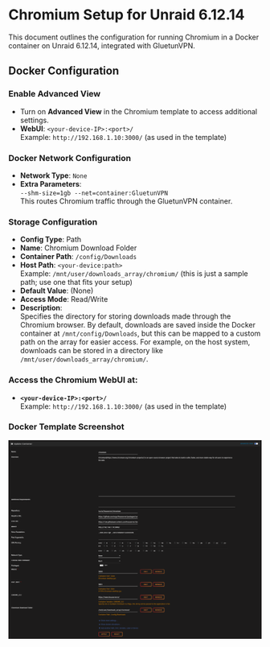 # Chromium Setup for Unraid 6.12.14

This document outlines the configuration for running Chromium in a Docker container on Unraid 6.12.14, integrated with GluetunVPN.

## Docker Configuration

### Enable Advanced View
- Turn on **Advanced View** in the Chromium template to access additional settings.
- **WebUI**: `<your-device-IP>:<port>/`  
  Example: `http://192.168.1.10:3000/` (as used in the template)

### Docker Network Configuration
- **Network Type**: `None`
- **Extra Parameters**:  
  `--shm-size=1gb --net=container:GluetunVPN`  
  This routes Chromium traffic through the GluetunVPN container.

### Storage Configuration
- **Config Type**: Path
- **Name**: Chromium Download Folder
- **Container Path**: `/config/Downloads`
- **Host Path**: `<your-device:path>`  
  Example: `/mnt/user/downloads_array/chromium/` (this is just a sample path; use one that fits your setup)
- **Default Value**: (None)
- **Access Mode**: Read/Write
- **Description**:  
  Specifies the directory for storing downloads made through the Chromium browser. By default, downloads are saved inside the Docker container at `/mnt/config/Downloads`, but this can be mapped to a custom path on the array for easier access. For example, on the host system, downloads can be stored in a directory like `/mnt/user/downloads_array/chromium/`.

### Access the Chromium WebUI at:
- **`<your-device-IP>:<port>/`**  
  Example: `http://192.168.1.10:3000/` (as used in the template)


### Docker Template Screenshot
![Chromium Docker Template](https://github.com/RzrZrx/Gluetun-qBittorrent-Port-Updater-Script-For-unRAID/blob/main/Setup/img/chromium_template.png)
